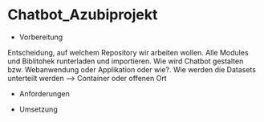 # Chatbot_Azubiprojekt

- Vorbereitung

Entscheidung, auf welchem Repository wir arbeiten wollen.
Alle Modules und Biblitohek runterladen und importieren.
Wie wird Chatbot gestalten bzw. Webanwendung oder Applikation oder wie?.
Wie werden die Datasets unterteilt werden --> Container oder offenen Ort



- Anforderungen

- Umsetzung
